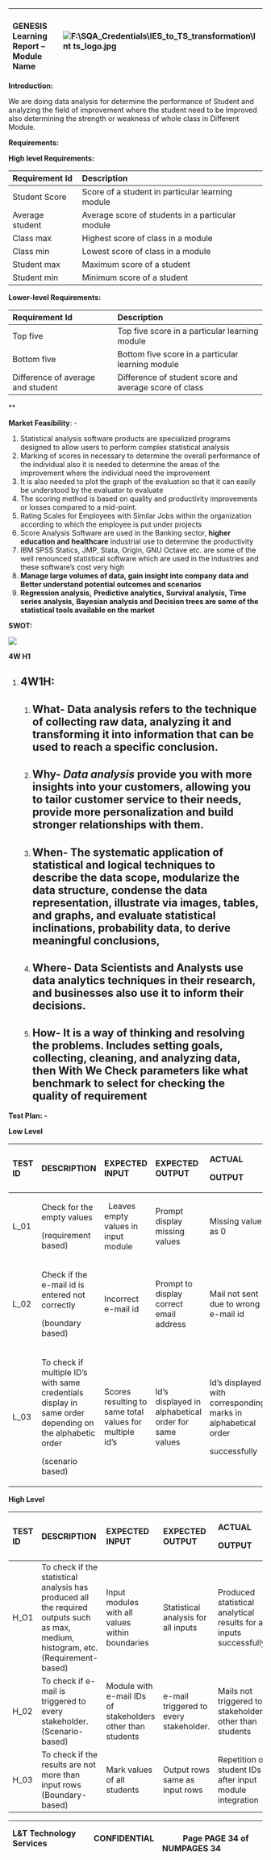 ﻿

|<br>GENESIS Learning Report – Module Name|![F:\SQA\_Credentials\IES\_to\_TS\_transformation\lnt ts\_logo.jpg](Aspose.Words.2c8dbb33-6dfb-4273-b1e3-95b680fa1db4.001.jpeg)|
| :- | :- |

**Introduction:**

We are doing data analysis for determine the performance of Student and analyzing the field of improvement where the student need to be Improved also determining the strength or weakness of whole class in Different Module.

**Requirements:**

**High level Requirements:**

|**Requirement Id**|**Description** |
| :- | :- |
|Student Score|Score of a student in particular learning module|
|Average student |Average score of students in a particular module|
|Class max|Highest score of class in a module|
|Class min|Lowest score of class in a module|
|Student max|Maximum score of a student|
|Student min|Minimum score of a student|

**Lower-level Requirements:**          

|**Requirement Id**|**Description** |
| :- | :- |
|Top five|Top five score in a particular learning module|
|Bottom five|Bottom five score in a particular learning module|
|Difference of average and student|Difference of student score and average score of class|








** 


**Market Feasibility**: -

1. Statistical analysis software products are specialized programs designed to allow users to perform complex statistical analysis
1. Marking of scores in necessary to determine the overall performance of the individual also it is needed to determine the areas of the improvement where the individual need the improvement 
1. It is also needed to plot the graph of the evaluation so that it can easily be understood by the evaluator to evaluate
1. The scoring method is based on quality and productivity improvements or losses compared to a mid-point.
1. Rating Scales for Employees with Similar Jobs within the organization according to which the employee is put under projects
1. Score Analysis Software are used in the Banking sector, **higher education and healthcare** industrial use to determine the productivity
1. IBM SPSS Statics, JMP, Stata, Origin, GNU Octave etc. are some of the well renounced statistical software which are used in the industries and these software’s cost very high
1. **Manage large volumes of data, gain insight into company data and Better understand potential outcomes and scenarios**
1. **Regression analysis,** **Predictive analytics,** **Survival analysis,** **Time series analysis,** **Bayesian analysis and Decision trees are some of the statistical tools available on the market**
























**SWOT:** 

![](Aspose.Words.2c8dbb33-6dfb-4273-b1e3-95b680fa1db4.002.jpeg)






**4W H1**
1. ## 4W1H:
   1. ## What- Data analysis refers to the technique of collecting raw data, analyzing it and transforming it into information that can be used to reach a specific conclusion.
   1. ## Why- ***Data analysis*** provide you with more insights into your customers, allowing you to tailor customer service to their needs, provide more personalization and build stronger relationships with them.
   1. ## When- The systematic application of statistical and logical techniques to describe the data scope, modularize the data structure, condense the data representation, illustrate via images, tables, and graphs, and evaluate statistical inclinations, probability data, to derive meaningful conclusions,
   1. ## Where- Data Scientists and Analysts use data analytics techniques in their research, and businesses also use it to inform their decisions.
   1. ## How- It is a way of thinking and resolving the problems. Includes setting goals, collecting, cleaning, and analyzing data, then With We Check parameters like what benchmark to select for checking the quality of requirement
**Test Plan: -**

**Low Level**

|TEST ID|DESCRIPTION|EXPECTED INPUT|EXPECTED OUTPUT|<p>ACTUAL</p><p>OUTPUT</p>|
| :- | :- | :- | :- | :- |
|L\_01|<p>Check for the empty values</p><p>(requirement based)</p>|` `Leaves empty values in input module|Prompt display missing values|Missing value as 0|
|L\_02|<p>Check if the e-mail id is entered not correctly</p><p>(boundary based)</p>|Incorrect e-mail id|Prompt to display correct email address|Mail not sent due to wrong e-mail id|
|L\_03|<p>To check if multiple ID’s with same credentials display in same order depending on the alphabetic order</p><p>(scenario based)</p>|Scores resulting to same total values for multiple id’s|Id’s displayed in alphabetical order for same values|<p>Id’s displayed with corresponding marks in alphabetical order</p><p>successfully</p>|


**High Level**

|TEST ID|DESCRIPTION|EXPECTED INPUT|EXPECTED OUTPUT|<p>ACTUAL</p><p>OUTPUT</p>|
| :- | :- | :- | :- | :- |
|H\_O1|To check if the statistical analysis has produced all the required outputs such as max, medium, histogram, etc. (Requirement-based)|Input modules with all values within boundaries|Statistical analysis for all inputs|Produced statistical analytical results for all inputs successfully|
|H\_02|To check if e-mail is triggered to every stakeholder. (Scenario-based)|Module with e-mail IDs of stakeholders other than students|e-mail triggered to every stakeholder.|Mails not triggered to stakeholders other than students|
|H\_03|To check if the results are not more than input rows (Boundary-based)|Mark values of all students|Output rows same as input rows|Repetition of student IDs after input module integration|











|**L&T Technology Services** |**CONFIDENTIAL**|         <br>`     `**Page  PAGE 34 of  NUMPAGES  34**|
| :- | :- | :- |

